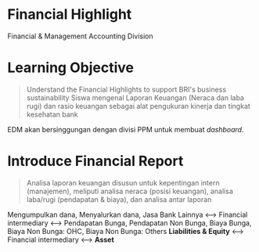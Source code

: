 # Financial Highlight
Financial & Management Accounting Division

# Learning Objective
> Understand the Financial Highlights to support BRI's business sustainability
> Siswa mengenal Laporan Keuangan (Neraca dan laba rugi) dan rasio keuangan sebagai alat pengukuran kinerja dan tingkat kesehatan bank

EDM akan bersinggungan dengan divisi PPM untuk membuat *dashboard*.

# Introduce Financial Report
> Analisa laporan keuangan disusun untuk kepentingan intern (manajemen), meliputi analisa neraca (posisi keuangan), analisa laba/rugi (pendapatan & biaya), dan analisa antar laporan

Mengumpulkan dana, Menyalurkan dana, Jasa Bank Lainnya <--> Financial intermediary <--> Pendapatan Bunga, Pendapatan Non Bunga, Biaya Bunga, Biaya Non Bunga: OHC, Biaya Non Bunga: Others
**Liabilities & Equity** <--> Financial intermediary <--> **Asset**
